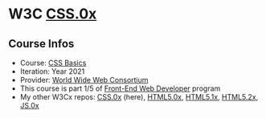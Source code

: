 # W3C [CSS.0x](https://www.edx.org/course/css-basics)
## Course Infos
* Course: [CSS Basics](https://www.edx.org/course/css-basics)
* Iteration: Year 2021
* Provider: [World Wide Web Consortium](https://www.edx.org/school/w3cx)
* This course is part 1/5 of [Front-End Web Developer](https://www.edx.org/professional-certificate/w3cx-front-end-web-developer) program
* My other W3Cx repos: [CSS.0x](https://github.com/e1630m/edx-w3c-css0x) (here), [HTML5.0x](https://github.com/e1630m/edx-w3c-html50x), [HTML5.1x](https://github.com/e1630m/edx-w3c-html51x), [HTML5.2x](https://github.com/e1630m/edx-w3c-html52x), [JS.0x](https://github.com/e1630m/edx-w3c-js0x)
